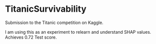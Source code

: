 # TitanicSurvivability
Submission to the Titanic competition on Kaggle.

I am using this as an experiment to relearn and understand SHAP values.
Achieves 0.72 Test score.

